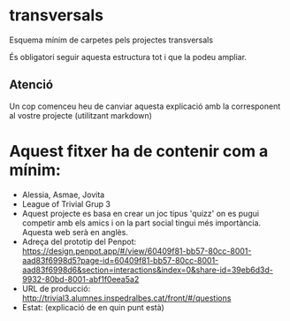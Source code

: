 # transversals
Esquema mínim de carpetes pels projectes transversals

És obligatori seguir aquesta estructura tot i que la podeu ampliar.

## Atenció
Un cop comenceu heu de canviar aquesta explicació amb la corresponent al vostre projecte (utilitzant markdown)


# Aquest fitxer ha de contenir com a mínim:
 * Alessia, Asmae, Jovita
 * League of Trivial Grup 3
 * Aquest projecte es basa en crear un joc tipus 'quizz' on es pugui competir amb els amics i on la part social tingui més importància. Aquesta web serà en anglès.
 * Adreça del prototip del Penpot: https://design.penpot.app/#/view/60409f81-bb57-80cc-8001-aad83f6998d5?page-id=60409f81-bb57-80cc-8001-aad83f6998d6&section=interactions&index=0&share-id=39eb6d3d-9932-80bd-8001-abf1f0eea5a2
 * URL de producció: http://trivial3.alumnes.inspedralbes.cat/front/#/questions 
 * Estat: (explicació de en quin punt està)
